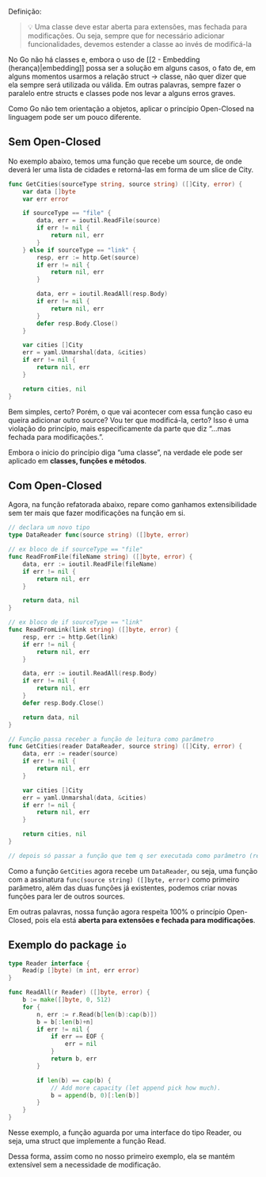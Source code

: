 Definição:
>💡 Uma classe deve estar aberta para extensões, mas fechada para modificações. Ou seja, sempre que for necessário adicionar funcionalidades, devemos estender a classe ao invés de modificá-la

No Go não há classes e, embora o uso de [[2 - Embedding (herança)|embedding]] possa ser a solução em alguns casos, o fato de, em alguns momentos usarmos a relação struct → classe, não quer dizer que ela sempre será utilizada ou válida. Em outras palavras, sempre fazer o paralelo entre structs e classes pode nos levar a alguns erros graves.

Como Go não tem orientação a objetos, aplicar o princípio Open-Closed na linguagem pode ser um pouco diferente.

## Sem Open-Closed

No exemplo abaixo, temos uma função que recebe um source, de onde deverá ler uma lista de cidades e retorná-las em forma de um slice de City.

```go
func GetCities(sourceType string, source string) ([]City, error) {
    var data []byte
    var err error

    if sourceType == "file" {
        data, err = ioutil.ReadFile(source)
        if err != nil {
            return nil, err
        }
    } else if sourceType == "link" {
        resp, err := http.Get(source)
        if err != nil {
            return nil, err
        }

        data, err = ioutil.ReadAll(resp.Body)
        if err != nil {
            return nil, err
        }
        defer resp.Body.Close()
    }

    var cities []City
    err = yaml.Unmarshal(data, &cities)
    if err != nil {
        return nil, err
    }

    return cities, nil
}
```

Bem simples, certo? Porém, o que vai acontecer com essa função caso eu queira adicionar outro source? Vou ter que modificá-la, certo? Isso é uma violação do princípio, mais especificamente da parte que diz “…mas fechada para modificações.”.

Embora o inicio do princípio diga “uma classe”, na verdade ele pode ser aplicado em **classes, funções e métodos**.

## Com Open-Closed

Agora, na função refatorada abaixo, repare como ganhamos extensibilidade sem ter mais que fazer modificações na função em si.

```go
// declara um novo tipo
type DataReader func(source string) ([]byte, error)

// ex bloco de if sourceType == "file"
func ReadFromFile(fileName string) ([]byte, error) {
    data, err := ioutil.ReadFile(fileName)
    if err != nil {
        return nil, err
    }

    return data, nil
}

// ex bloco de if sourceType == "link"
func ReadFromLink(link string) ([]byte, error) {
    resp, err := http.Get(link)
    if err != nil {
        return nil, err
    }

    data, err := ioutil.ReadAll(resp.Body)
    if err != nil {
        return nil, err
    }
    defer resp.Body.Close()

    return data, nil
}

// Função passa receber a função de leitura como parâmetro
func GetCities(reader DataReader, source string) ([]City, error) {
    data, err := reader(source)
    if err != nil {
        return nil, err
    }

    var cities []City
    err = yaml.Unmarshal(data, &cities)
    if err != nil {
        return nil, err
    }

    return cities, nil
}

// depois só passar a função que tem q ser executada como parâmetro (reader)
```

Como a função `GetCities` agora recebe um `DataReader`, ou seja, uma função com a assinatura `func(source string) ([]byte, error)` como primeiro parâmetro, além das duas funções já existentes, podemos criar novas funções para ler de outros sources.

Em outras palavras, nossa função agora respeita 100% o princípio Open-Closed, pois ela está **aberta para extensões e fechada para modificações**.

## Exemplo do package `io`

```go
type Reader interface {
    Read(p []byte) (n int, err error)
}

func ReadAll(r Reader) ([]byte, error) {
    b := make([]byte, 0, 512)
    for {
        n, err := r.Read(b[len(b):cap(b)])
        b = b[:len(b)+n]
        if err != nil {
            if err == EOF {
                err = nil
            }
            return b, err
        }

        if len(b) == cap(b) {
            // Add more capacity (let append pick how much).
            b = append(b, 0)[:len(b)]
        }
    }
}
```

Nesse exemplo, a função aguarda por uma interface do tipo Reader, ou seja, uma struct que implemente a função Read.

Dessa forma, assim como no nosso primeiro exemplo, ela se mantém extensível sem a necessidade de modificação.